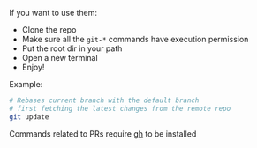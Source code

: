 If you want to use them:

- Clone the repo
- Make sure all the `git-*` commands have execution permission
- Put the root dir in your path
- Open a new terminal
- Enjoy!

Example:

```bash
# Rebases current branch with the default branch
# first fetching the latest changes from the remote repo
git update
```

Commands related to PRs require [gh](https://cli.github.com/) to be installed
